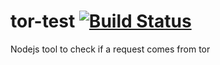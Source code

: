 # tor-test [![Build Status](https://travis-ci.org/sqreen/tor-test.svg?branch=master)](https://travis-ci.org/sqreen/tor-test)
Nodejs tool to check if a request comes from tor
